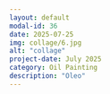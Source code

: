 ```yaml
---
layout: default
modal-id: 36
date: 2025-07-25
img: collage/6.jpg
alt: "collage"
project-date: July 2025
category: Oil Painting
description: "Oleo"
---
```

